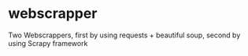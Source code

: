 # webscrapper
Two Webscrappers, first by using requests + beautiful soup, second by using Scrapy framework
